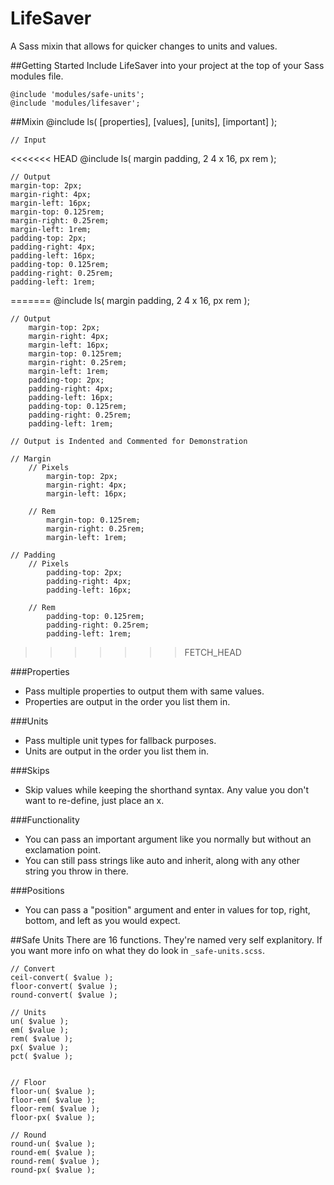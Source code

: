 LifeSaver
=========

A Sass mixin that allows for quicker changes to units and values.


##Getting Started
Include LifeSaver into your project at the top of your Sass modules file.

	@include 'modules/safe-units';
	@include 'modules/lifesaver';


##Mixin
	@include ls( [properties], [values], [units], [important] );

	// Input
<<<<<<< HEAD
	@include ls( margin padding, 2 4 x 16, px rem );

	// Output
	margin-top: 2px;
	margin-right: 4px;
	margin-left: 16px;
	margin-top: 0.125rem;
	margin-right: 0.25rem;
	margin-left: 1rem;
	padding-top: 2px;
	padding-right: 4px;
	padding-left: 16px;
	padding-top: 0.125rem;
	padding-right: 0.25rem;
	padding-left: 1rem;
=======
		@include ls( margin padding, 2 4 x 16, px rem );

	// Output
		margin-top: 2px;
		margin-right: 4px;
		margin-left: 16px;
		margin-top: 0.125rem;
		margin-right: 0.25rem;
		margin-left: 1rem;
		padding-top: 2px;
		padding-right: 4px;
		padding-left: 16px;
		padding-top: 0.125rem;
		padding-right: 0.25rem;
		padding-left: 1rem;

	// Output is Indented and Commented for Demonstration

	// Margin
		// Pixels
			margin-top: 2px;
			margin-right: 4px;
			margin-left: 16px;

		// Rem
			margin-top: 0.125rem;
			margin-right: 0.25rem;
			margin-left: 1rem;

	// Padding
		// Pixels
			padding-top: 2px;
			padding-right: 4px;
			padding-left: 16px;

		// Rem
			padding-top: 0.125rem;
			padding-right: 0.25rem;
			padding-left: 1rem;

>>>>>>> FETCH_HEAD

###Properties
+ Pass multiple properties to output them with same values.
+ Properties are output in the order you list them in.

###Units
+ Pass multiple unit types for fallback purposes.
+ Units are output in the order you list them in.

###Skips
+ Skip values while keeping the shorthand syntax. Any value you don't want to re-define, just place an x.

###Functionality
+ You can pass an important argument like you normally but without an exclamation point.
+ You can still pass strings like auto and inherit, along with any other string you throw in there.

###Positions
+ You can pass a "position" argument and enter in values for top, right, bottom, and left as you would expect.

##Safe Units
There are 16 functions. They're named very self explanitory. If you want more info on what they do look in `_safe-units.scss`.

	// Convert
	ceil-convert( $value );
	floor-convert( $value );
	round-convert( $value );

	// Units
	un( $value );
	em( $value );
	rem( $value );
	px( $value );
	pct( $value );


	// Floor
	floor-un( $value );
	floor-em( $value );
	floor-rem( $value );
	floor-px( $value );

	// Round
	round-un( $value );
	round-em( $value );
	round-rem( $value );
	round-px( $value );
